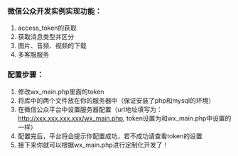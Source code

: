 ### 微信公众开发实例实现功能：

1. access_token的获取
2. 获取消息类型并区分
3. 图片、音频、视频的下载
4. 多客服服务

### 配置步骤：

1. 修改wx_main.php里面的token
2. 将库中的两个文件放在你的服务器中（保证安装了php和mysql的环境）
3. 在微信公众平台中设置服务器配置（url地址填写为：http://xxx.xxx.xxx.xxx/wx_main.php, token设置为和wx_main.php中设置的一样）
4. 配置完后，平台将会提示你配置成功，若不成功请查看token的设置
5. 接下来你就可以根据wx_main.php进行定制化开发了！
